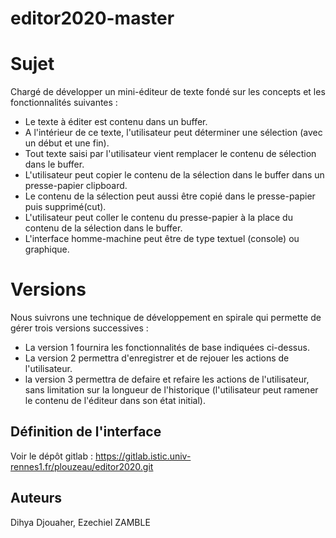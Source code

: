 # editor2020-master

# Sujet
Chargé de développer un mini-éditeur de texte fondé sur les concepts et les fonctionnalités suivantes :
- Le texte à éditer est contenu dans un buffer.
- A l'intérieur de ce texte, l'utilisateur peut déterminer une sélection (avec un début et une fin).
- Tout texte saisi par l'utilisateur vient remplacer le contenu de sélection dans le buffer.
- L'utilisateur peut copier le contenu de la sélection dans le buffer dans un presse-papier clipboard.
- Le contenu de la sélection peut aussi être copié dans le presse-papier puis supprimé(cut).
- L'utilisateur peut coller le contenu du presse-papier à la place du contenu de la sélection dans le buffer.
- L'interface homme-machine peut être de type textuel (console) ou graphique.

# Versions
Nous suivrons une technique de développement en spirale qui permette de gérer trois versions successives :
  - La version 1 fournira les fonctionnalités de base indiquées ci-dessus.
  - La version 2 permettra d'enregistrer et de rejouer les actions de l'utilisateur.
  - la version 3 permettra de defaire et refaire les actions de l'utilisateur, sans limitation sur la longueur de l'historique (l'utilisateur peut ramener le contenu de l'éditeur dans son état initial).
  
## Définition de l'interface
Voir le dépôt gitlab : https://gitlab.istic.univ-rennes1.fr/plouzeau/editor2020.git

## Auteurs
Dihya Djouaher, Ezechiel ZAMBLE
